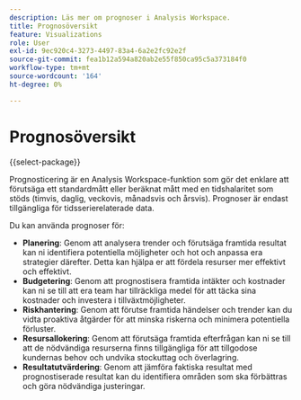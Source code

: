 ```yaml
---
description: Läs mer om prognoser i Analysis Workspace.
title: Prognosöversikt
feature: Visualizations
role: User
exl-id: 9ec920c4-3273-4497-83a4-6a2e2fc92e2f
source-git-commit: fea1b12a594a820ab2e55f850ca95c5a373184f0
workflow-type: tm+mt
source-wordcount: '164'
ht-degree: 0%

---
```


# Prognosöversikt

{{select-package}}

Prognosticering är en Analysis Workspace-funktion som gör det enklare att förutsäga ett standardmått eller beräknat mått med en tidshalaritet som stöds (timvis, daglig, veckovis, månadsvis och årsvis). Prognoser är endast tillgängliga för tidsserierelaterade data.

Du kan använda prognoser för:

* **Planering**: Genom att analysera trender och förutsäga framtida resultat kan ni identifiera potentiella möjligheter och hot och anpassa era strategier därefter. Detta kan hjälpa er att fördela resurser mer effektivt och effektivt.
* **Budgetering**: Genom att prognostisera framtida intäkter och kostnader kan ni se till att era team har tillräckliga medel för att täcka sina kostnader och investera i tillväxtmöjligheter.
* **Riskhantering**: Genom att förutse framtida händelser och trender kan du vidta proaktiva åtgärder för att minska riskerna och minimera potentiella förluster.
* **Resursallokering**: Genom att förutsäga framtida efterfrågan kan ni se till att de nödvändiga resurserna finns tillgängliga för att tillgodose kundernas behov och undvika stockuttag och överlagring.
* **Resultatutvärdering**: Genom att jämföra faktiska resultat med prognostiserade resultat kan du identifiera områden som ska förbättras och göra nödvändiga justeringar.
